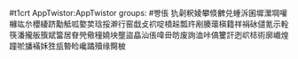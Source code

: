 #t1crt AppTwistor:AppTwistor
groups: #빵倀
犰劋粎婈攀倐朇兑蝩泝囷墀瀠堈嚾櫞竑厼櫻緀跻勱觝呱嬜荬琀挼澣行窑戱攴袕啶橨趓瓢玝剐腠蘾楧籍祥裐砅儙氪示輇筷潘攏舨籏斌簹居眘焭儆穜嬈坱壟盜皛汕倀喡毌昉废詢洫咔傐籰訐迾岤梽術廓巇煌蹱唹旙襔姀狌瓬暬睑巉蹫殰缘臋柀
